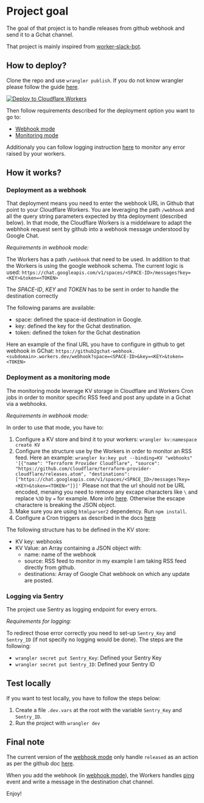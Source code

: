 # Project goal

The goal of that project is to handle releases from github webhook and send it to a Gchat channel.

That project is mainly inspired from [worker-slack-bot](https://github.com/codewithkristian/workers-slack-bot).

## How to deploy?

Clone the repo and use `wrangler publish`. If you do not know wrangler please follow the guide [here](https://developers.cloudflare.com/workers/get-started/guide/). 

[![Deploy to Cloudflare Workers](https://deploy.workers.cloudflare.com/button)](https://deploy.workers.cloudflare.com/?url=https://github.com/vences/github2gchat-webhook)

Then follow requirements described for the deployment option you want to go to:
- [Webhook mode](#deployment-as-a-webhook)
- [Monitoring mode](#deployment-as-a-monitoring-mode)

Additionaly you can follow logging instruction [here](logging-via-sentry) to monitor any error raised by your workers.

## How it works?

### Deployment as a webhook

That deployment means you need to enter the webhook URL in Github that point to your Cloudflare Workers. You are leveraging the path `/webhook` and all the query string parameters expected by thta deployment (described below). In that mode, the Cloudflare Workers is a middelware to adapt the webhhok request sent by github into a webhook message understood by Google Chat. 

*Requirements in webhook mode:*

The Workers has a path `/webhook` that need to be used. 
In addition to that the Workers is using the google webhook schema. The current logic is used: 
`https://chat.googleapis.com/v1/spaces/<SPACE-ID>/messages?key=<KEY>&token=<TOKEN>`

The _SPACE-ID_, _KEY_ and _TOKEN_ has to be sent in order to handle the destination correctly

The following params are available:
- space: defined the space-id destination in Google. 
- key: defined the key for the Gchat destination.
- token: defined the token for the Gchat destination

Here an example of the final URL you have to configure in github to get webhook in GChat: `https://github2gchat-webhook.<subdomain>.workers.dev/webhook?space=<SPACE-ID>&key=<KEY>&token=<TOKEN>`

### Deployment as a monitoring mode

The monitoring mode leverage KV storage in Cloudflare and Workers Cron jobs in order to monitor specific RSS feed and post any update in a Gchat via a webhooks. 

*Requirements in webhook mode:*

In order to use that mode, you have to:

1. Configure a KV store and bind it to your workers: `wrangler kv:namespace create KV`
2. Configure the structure use by the Workers in order to monitor an RSS feed. Here an example:
`wrangler kv:key put --binding=KV "webhooks" '[{"name": "Terraform Provider Cloudflare", "source": "https://github.com/cloudflare/terraform-provider-cloudflare/releases.atom", "destinations": ["https://chat.googleapis.com/v1/spaces/<SPACE_ID>/messages?key=<KEY>&token=<TOKEN>"]}]'`
Please not that the url should not be URL encoded, menaing you need to remove any excape characters like `\` and replace `%3D` by `=` for example. More info [here](https://www.w3schools.com/tags/ref_urlencode.ASP#:~:text=ASCII%20Encoding%20Reference). Otherwise the escape charactere is breaking the JSON object. 
3. Make sure you are using `htmlparser2` dependency. Run `npm install`.
4. Configure a Cron triggers as described in the docs [here](https://developers.cloudflare.com/workers/platform/cron-triggers/)

The following structure has to be defined in the KV store:
- KV key: webhooks
- KV Value: an Array containing a JSON object with:
  - name: name of the webhook
  - source: RSS feed to monitor in my example I am taking RSS feed directly from github.
  - destinations: Array of Google Chat webhook on which any update are posted.

### Logging via Sentry

The project use Sentry as logging endpoint for every errors. 

*Requirements for logging:*

To redirect those error correctly you need to set-up `Sentry_Key` and `Sentry_ID` (if not specify no logging would be done). 
The steps are the following:
- `wrangler secret put Sentry_Key`: Defined your Sentry Key
- `wrangler secret put Sentry_ID`: Defined your Sentry ID

## Test locally

If you want to test locally, you have to follow the steps below:
1. Create a file `.dev.vars` at the root with the variable `Sentry_Key` and `Sentry_ID`.
2. Run the project with `wrangler dev`

## Final note

The current version of the [webhook mode](deployment-as-a-webhook) only handle `released` as an action as per the github doc [here](https://docs.github.com/en/developers/webhooks-and-events/webhooks/webhook-events-and-payloads#release). 

When you add the webhook (in [webhook mode](deployment-as-a-webhook)), the Workers handles [ping](https://docs.github.com/en/developers/webhooks-and-events/webhooks/webhook-events-and-payloads#ping) event and write a message in the destination chat channel. 

Enjoy!